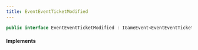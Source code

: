 ```yaml
---
title: EventEventTicketModified
---
```


```csharp
public interface EventEventTicketModified : IGameEvent<EventEventTicketModified>
```

#### Implements

